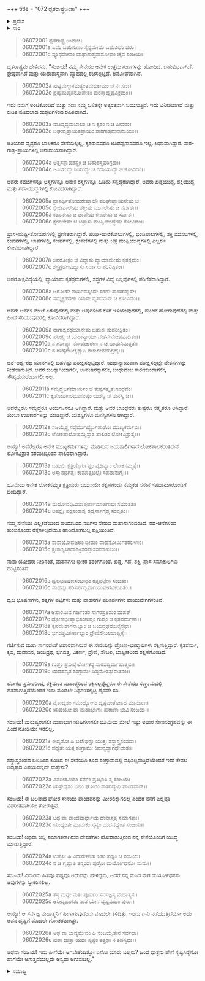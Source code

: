 +++
title = "072 ಧೃತರಾಷ್ಟ್ರಚಿಂತಾ"
+++

<details><summary>ಪ್ರವೇಶ</summary>


।।   ಓಂ ಓಂ ನಮೋ ನಾರಾಯಣಾಯ।।   ಶ್ರೀ ವೇದವ್ಯಾಸಾಯ ನಮಃ ।।

ಶ್ರೀ ಕೃಷ್ಣದ್ವೈಪಾಯನ ವೇದವ್ಯಾಸ ವಿರಚಿತ  

**ಶ್ರೀ ಮಹಾಭಾರತ**

**ಭೀಷ್ಮ ಪರ್ವ**

**ಭೀಷ್ಮವಧ ಪರ್ವ**

**ಅಧ್ಯಾಯ 72**

</details>

<details><summary>ಸಾರ</summary>

ಧೃತರಾಷ್ಟ್ರನ ಚಿಂತೆ (1-26).


</details>


> 06072001 ಧೃತರಾಷ್ಟ್ರ ಉವಾಚ।   
06072001a ಏವಂ ಬಹುಗುಣಂ ಸೈನ್ಯಮೇವಂ ಬಹುವಿಧಂ ಪರಂ।   
06072001c ವ್ಯೂಢಮೇವಂ ಯಥಾಶಾಸ್ತ್ರಮಮೋಘಂ ಚೈವ ಸಂಜಯ।।

ಧೃತರಾಷ್ಟ್ರನು ಹೇಳಿದನು: “ಸಂಜಯ! ನಮ್ಮ ಸೇನೆಯು ಅನೇಕ ಉತ್ತಮ ಗುಣಗಳನ್ನು ಹೊಂದಿದೆ. ಬಹುವಿಧವಾಗಿದೆ. ಶ್ರೇಷ್ಠವಾಗಿದೆ ಮತ್ತು ಯಥಾಶಾಸ್ತ್ರವಾಗಿ ವ್ಯೂಹದಲ್ಲಿ ರಚಿಸಲ್ಪಟ್ಟಿದೆ. ಅಮೋಘವಾಗಿದೆ.

> 06072002a ಪುಷ್ಟಮಸ್ಮಾಕಮತ್ಯಂತಮಭಿಕಾಮಂ ಚ ನಃ ಸದಾ।   
06072002c ಪ್ರಹ್ವಮವ್ಯಸನೋಪೇತಂ ಪುರಸ್ತಾದ್ದೃಷ್ಟವಿಕ್ರಮಂ।।

ಇದು ನಮಗೆ ಅಂಟಿಕೊಂಡಿದೆ ಮತ್ತು ಸದಾ ನಮ್ಮ ಒಳಿತನ್ನೇ ಅತ್ಯಂತವಾಗಿ ಬಯಸುತ್ತಿದೆ. ಇದು ವಿನೀತವಾಗಿದೆ ಮತ್ತು ಕುಡಿತ ಮೊದಲಾದ ದುಶ್ಚಟಗಳಿಂದ ರಹಿತವಾಗಿದೆ.

> 06072003a ನಾತಿವೃದ್ಧಮಬಾಲಂ ಚ ನ ಕೃಶಂ ನ ಚ ಪೀವರಂ।   
06072003c ಲಘುವೃತ್ತಾಯತಪ್ರಾಯಂ ಸಾರಗಾತ್ರಮನಾಮಯಂ।।

ಅತಿಯಾದ ವೃದ್ಧರೂ ಬಾಲಕರೂ ಸೇನೆಯಲ್ಲಿಲ್ಲ. ಕೃಶರಾದವರೂ ಅತಿದಪ್ಪನಾದವರೂ ಇಲ್ಲ. ಲಘುವಾಗಿದ್ದಾರೆ. ಸಾರ-ಗಾತ್ರ-ಪ್ರಾಯಗಳಲ್ಲಿ ಅನಾಮಯರಾಗಿದ್ದಾರೆ.

> 06072004a ಆತ್ತಸನ್ನಾಹಶಸ್ತ್ರಂ ಚ ಬಹುಶಸ್ತ್ರಪರಿಗ್ರಹಂ।   
06072004c ಅಸಿಯುದ್ಧೇ ನಿಯುದ್ಧೇ ಚ ಗದಾಯುದ್ಧೇ ಚ ಕೋವಿದಂ।।

ಅವರು ಕವಚಗಳನ್ನೂ ಅಸ್ತ್ರಗಳನ್ನೂ ಅನೇಕ ಶಸ್ತ್ರಗಳನ್ನೂ ಹಿಡಿದು ಸನ್ನದ್ಧರಾಗಿದ್ದಾರೆ. ಅವರು ಖಡ್ಗಯುದ್ಧ, ಶಕ್ತಿಯುದ್ಧ ಮತ್ತು ಗದಾಯುದ್ಧಗಳಲ್ಲಿ ಕೋವಿದರಾಗಿದ್ದಾರೆ.

> 06072005a ಪ್ರಾಸರ್ಷ್ಟಿತೋಮರೇಷ್ವಾಜೌ ಪರಿಘೇಷ್ವಾಯಸೇಷು ಚ।   
06072005c ಭಿಂಡಿಪಾಲೇಷು ಶಕ್ತೀಷು ಮುಸಲೇಷು ಚ ಸರ್ವಶಃ।।   
06072006a ಕಂಪನೇಷು ಚ ಚಾಪೇಷು ಕಣಪೇಷು ಚ ಸರ್ವಶಃ।   
06072006c ಕ್ಷೇಪಣೀಷು ಚ ಚಿತ್ರಾಸು ಮುಷ್ಟಿಯುದ್ಧೇಷು ಕೋವಿದಂ।।

ಪ್ರಾಸ-ಋಷ್ಟಿ-ತೋಮರಗಳಲ್ಲಿ ಪ್ರಣೀತರಾಗಿದ್ದಾರೆ. ಪರಿಘ-ಹಾರೆಕೋಲುಗಳಲ್ಲಿ, ಭಿಂಡಿಪಾಲಗಳಲ್ಲಿ, ಶಕ್ತಿ ಮುಸಲಗಳಲ್ಲಿ, ಕಂಪನಗಳಲ್ಲಿ, ಚಾಪಗಳಲ್ಲಿ, ಕಣಪಗಳಲ್ಲಿ, ಕ್ಷೇಪಣಿಗಳಲ್ಲಿ ಮತ್ತು ಚಿತ್ರ ಮುಷ್ಟಿಯುದ್ಧಗಳಲ್ಲಿ ಎಲ್ಲರೂ ಕೋವಿದರಾಗಿದ್ದಾರೆ.

> 06072007a ಅಪರೋಕ್ಷಂ ಚ ವಿದ್ಯಾಸು ವ್ಯಾಯಾಮೇಷು ಕೃತಶ್ರಮಂ।   
06072007c ಶಸ್ತ್ರಗ್ರಹಣವಿದ್ಯಾಸು ಸರ್ವಾಸು ಪರಿನಿಷ್ಠಿತಂ।।

ಅಪರೋಕ್ಷವಿದ್ಯೆಯಲ್ಲಿ, ವ್ಯಾಯಾಮ ಕೃತಶ್ರಮಗಳಲ್ಲಿ, ಶಸ್ತ್ರಗಳ ವಿದ್ಯೆ ಎಲ್ಲವುಗಳಲ್ಲಿ ಪರಿಣಿತರಾಗಿದ್ದಾರೆ.

> 06072008a ಆರೋಹೇ ಪರ್ಯವಸ್ಕಂದೇ ಸರಣೇ ಸಾಂತರಪ್ಲುತೇ।   
06072008c ಸಮ್ಯಕ್ಪ್ರಹರಣೇ ಯಾನೇ ವ್ಯಪಯಾನೇ ಚ ಕೋವಿದಂ।।

ಅವರು ಆನೆಗಳ ಮೇಲೆ ಏರುವುದರಲ್ಲಿ ಮತ್ತು ಅವುಗಳಿಂದ ಕೆಳಗೆ ಇಳಿಯುವುದರಲ್ಲಿ, ಮುಂದೆ ಹೋಗುವುದರಲ್ಲಿ ಮತ್ತು ಹಿಂದೆ ಸರಿಯುವುದರಲ್ಲಿ ಕೋವಿದರಾಗಿದ್ದಾರೆ.

> 06072009a ನಾಗಾಶ್ವರಥಯಾನೇಷು ಬಹುಶಃ ಸುಪರೀಕ್ಷಿತಂ।   
06072009c ಪರೀಕ್ಷ್ಯ ಚ ಯಥಾನ್ಯಾಯಂ ವೇತನೇನೋಪಪಾದಿತಂ।।   
06072010a ನ ಗೋಷ್ಠ್ಯಾ ನೋಪಚಾರೇಣ ನ ಚ ಬಂಧುನಿಮಿತ್ತತಃ।   
06072010c ನ ಸೌಹೃದಬಲೈಶ್ಚಾಪಿ ನಾಕುಲೀನಪರಿಗ್ರಹೈಃ।।

ಆನೆ-ಅಶ್ವ-ರಥ ಯಾನಗಳಲ್ಲಿ ಬಹಳಷ್ಟು ಪರೀಕ್ಷಿಸಲ್ಪಟ್ಟಿದ್ದಾರೆ. ಯಥಾನ್ಯಾಯವಾಗಿ ಪರೀಕ್ಷಿಸಲ್ಪಟ್ಟೇ ವೇತನಗಳನ್ನು ನೀಡಲಾಗುತ್ತಿದೆ. ಅವರ ಕುಲಕ್ಕಾಗಿಯಾಗಲೀ, ಉಪಚಾರಕ್ಕಾಗಲೀ, ಬಂಧುವೆಂಬ ಕಾರಣದಿಂದಾಗಲೀ, ಸೌಹೃದಯರೆಂದಾಗಲೀ ಅಲ್ಲ.

> 06072011a ಸಮೃದ್ಧಜನಮಾರ್ಯಂ ಚ ತುಷ್ಟಸತ್ಕೃತಬಾಂಧವಂ।   
06072011c ಕೃತೋಪಕಾರಭೂಯಿಷ್ಠಂ ಯಶಸ್ವಿ ಚ ಮನಸ್ವಿ ಚ।।

ಅವರೆಲ್ಲರೂ ಸಮೃದ್ಧರೂ ಆರ್ಯಜನರೂ ಆಗಿದ್ದಾರೆ. ಮತ್ತು ಅವರ ಬಾಂಧವರು ತುಷ್ಟರೂ ಸತ್ಕೃತರೂ ಆಗಿದ್ದಾರೆ. ತುಂಬಾ ಉಪಕಾರಗಳನ್ನು ಮಾಡಿದ್ದಾರೆ. ಯಶಸ್ವಿಗಳೂ ಮನಸ್ವಿಗಳೂ ಆಗಿದ್ದಾರೆ.

> 06072012a ಸಜಯೈಶ್ಚ ನರೈರ್ಮುಖ್ಯೈರ್ಬಹುಶೋ ಮುಖ್ಯಕರ್ಮಭಿಃ।   
06072012c ಲೋಕಪಾಲೋಪಮೈಸ್ತಾತ ಪಾಲಿತಂ ಲೋಕವಿಶ್ರುತೈಃ।।

ಅಯ್ಯಾ! ಅವರೆಲ್ಲರೂ ಅನೇಕ ಮುಖ್ಯಕರ್ಮಗಳನ್ನು ಮಾಡಿರುವ ಜಯಶಾಲಿಗಳಾದ ಲೋಕಪಾಲಕರಂತಿರುವ ಲೋಕವಿಶ್ರುತ ನರಮುಖ್ಯರಿಂದ ಪಾಲಿತರಾಗಿದ್ದಾರೆ.

> 06072013a ಬಹುಭಿಃ ಕ್ಷತ್ರಿಯೈರ್ಗುಪ್ತಂ ಪೃಥಿವ್ಯಾಂ ಲೋಕಸಮ್ಮತೈಃ।   
06072013c ಅಸ್ಮಾನಭಿಗತೈಃ ಕಾಮಾತ್ಸಬಲೈಃ ಸಪದಾನುಗೈಃ।।

ಭೂಮಿಯ ಅನೇಕ ಲೋಕಸಮ್ಮತ ಕ್ಷತ್ರಿಯರು ಬಯಸಿಯೇ ರಕ್ಷಣೆಗೆಂದು ನಮ್ಮಕಡೆ ಸಸೇನೆ ಸಪದಾನುಗರೊಂದಿಗೆ ಬಂದಿದ್ದಾರೆ.

> 06072014a ಮಹೋದಧಿಮಿವಾಪೂರ್ಣಮಾಪಗಾಭಿಃ ಸಮಂತತಃ।   
06072014c ಅಪಕ್ಷೈಃ ಪಕ್ಷಸಂಕಾಶೈ ರಥೈರ್ನಾಗೈಶ್ಚ ಸಂವೃತಂ।।

ನಮ್ಮ ಸೇನೆಯು ಎಲ್ಲಕಡೆಯಿಂದ ಹರಿದುಬಂದ ನದಿಗಳು ಸೇರುವ ಮಹಾಸಾಗರದಂತಿದೆ. ರಥ-ಆನೆಗಳಿಂದ ತುಂಬಿಕೊಂಡು ರೆಕ್ಕೆಗಳಿಲ್ಲದೆಯೂ ಹಾರಿಹೋಗಬಲ್ಲ ಪಕ್ಷಿಯಂತಿದೆ.

> 06072015a ನಾನಾಯೋಧಜಲಂ ಭೀಮಂ ವಾಹನೋರ್ಮಿತರಂಗಿಣಂ।   
06072015c ಕ್ಷೇಪಣ್ಯಸಿಗದಾಶಕ್ತಿಶರಪ್ರಾಸಸಮಾಕುಲಂ।।

ನಾನಾ ಯೋಧರು ನೀರಿನಂತೆ, ವಾಹನಗಳು ಭೀಕರ ತರಂಗಗಳಂತೆ. ಖಡ್ಗ, ಗದೆ, ಶಕ್ತಿ, ಪ್ರಾಸ ಸಮಾಕುಲಗಳು ಹುಟ್ಟಿನಂತಿವೆ.

> 06072016a ಧ್ವಜಭೂಷಣಸಂಬಾಧಂ ರತ್ನಪಟ್ಟೇನ ಸಂಚಿತಂ।   
06072016c ವಾಹನೈಃ ಪರಿಸರ್ಪದ್ಭಿರ್ವಾಯುವೇಗವಿಕಂಪಿತಂ।।

ಧ್ವಜ ಭೂಷಣಗಳು, ರತ್ನಗಳ ಪಟ್ಟಿಗಳು ಮತ್ತು ವಾಹನಗಳ ಪರಿಸರ್ಪಗಳು ವಾಯುವೇಗಗಳಂತಿವೆ.

> 06072017a ಅಪಾರಮಿವ ಗರ್ಜಂತಂ ಸಾಗರಪ್ರತಿಮಂ ಮಹತ್।   
06072017c ದ್ರೋಣಭೀಷ್ಮಾಭಿಸಂಗುಪ್ತಂ ಗುಪ್ತಂ ಚ ಕೃತವರ್ಮಣಾ।।   
06072018a ಕೃಪದುಃಶಾಸನಾಭ್ಯಾಂ ಚ ಜಯದ್ರಥಮುಖೈಸ್ತಥಾ।   
06072018c ಭಗದತ್ತವಿಕರ್ಣಾಭ್ಯಾಂ ದ್ರೌಣಿಸೌಬಲಬಾಹ್ಲಿಕೈಃ।।

ಗರ್ಜಿಸುವ ಮಹಾ ಸಾಗರದಂತೆ ಅಪಾರವಾಗಿರುವ ಈ ಸೇನೆಯನ್ನು ದ್ರೋಣ-ಭೀಷ್ಮಾದಿಗಳು ರಕ್ಷಿಸುತ್ತಿದ್ದಾರೆ. ಕೃತವರ್ಮ, ಕೃಪ, ದುಃಶಾಸನ, ಜಯದ್ರಥ, ಭಗದತ್ತ, ವಿಕರ್ಣ, ದ್ರೌಣಿ, ಸೌಬಲ, ಬಾಹ್ಲೀಕರಿಂದ ರಕ್ಷಣೆಗೊಂಡಿದೆ.

> 06072019a ಗುಪ್ತಂ ಪ್ರವೀರೈರ್ಲೋಕಸ್ಯ ಸಾರವದ್ಭಿರ್ಮಹಾತ್ಮಭಿಃ।   
06072019c ಯದಹನ್ಯತ ಸಂಗ್ರಾಮೇ ದಿಷ್ಟಮೇತತ್ಪುರಾತನಂ।।

ಲೋಕದ ಪ್ರವೀರರಿಂದ, ಶಕ್ತಿಮಂತ ಮಹಾತ್ಮರಿಂದ ರಕ್ಷಿಸಲ್ಪಟ್ಟಿದ್ದರೂ ಈ ಸೇನೆಯು ಸಂಗ್ರಾಮದಲ್ಲಿ ಹತವಾಗುತ್ತಿದೆಯೆಂದರೆ ಇದು ಮೊದಲೇ ನಿರ್ಧರಿಸಲ್ಪಟ್ಟ ದೈವವೇ ಸರಿ.

> 06072020a ನೈತಾದೃಶಂ ಸಮುದ್ಯೋಗಂ ದೃಷ್ಟವಂತೋಽಥ ಮಾನುಷಾಃ।   
06072020c ಋಷಯೋ ವಾ ಮಹಾಭಾಗಾಃ ಪುರಾಣಾ ಭುವಿ ಸಂಜಯ।।

ಸಂಜಯ! ಮನುಷ್ಯರಾಗಲೀ ಮಹಾಭಾಗ ಋಷಿಗಳಾಗಲೀ ಭೂಮಿಯ ಮೇಲೆ ಇಷ್ಟು ಅಪಾರ ಸೇನಾಸಂಗ್ರಹವನ್ನು ಈ ಹಿಂದೆ ನೋಡಿಯೇ ಇರಲಿಲ್ಲ.

> 06072021a ಈದೃಶೋ ಹಿ ಬಲೌಘಸ್ತು ಯುಕ್ತಃ ಶಸ್ತ್ರಾಸ್ತ್ರಸಂಪದಾ।   
06072021c ವಧ್ಯತೇ ಯತ್ರ ಸಂಗ್ರಾಮೇ ಕಿಮನ್ಯದ್ಭಾಗಧೇಯತಃ।।

ಶಸ್ತ್ರಾಸ್ತ್ರಸಂಪದ ಬಲದಿಂದ ಕೂಡಿದ ಈ ಸೇನೆಯೂ ಕೂಡ ಸಂಗ್ರಾಮದಲ್ಲಿ ವಧಿಸಲ್ಪಡುತ್ತಿದೆಯೆಂದರೆ ಇದು ಕೇವಲ ಅದೃಷ್ಟದ ವಿಷಯವಲ್ಲದೇ ಮತ್ತೇನು?

> 06072022a ವಿಪರೀತಮಿದಂ ಸರ್ವಂ ಪ್ರತಿಭಾತಿ ಸ್ಮ ಸಂಜಯ।   
06072022c ಯತ್ರೇದೃಶಂ ಬಲಂ ಘೋರಂ ನಾತರದ್ಯುಧಿ ಪಾಂಡವಾನ್।।

ಸಂಜಯ! ಈ ಬಲವಾದ ಘೋರ ಸೇನೆಯು ಪಾಂಡವರನ್ನು ಮೀರಲಿಕ್ಕಾಗಲಿಲ್ಲ ಎಂದರೆ ನನಗೆ ಎಲ್ಲವೂ ವಿಪರೀತವಾಗಿಯೇ ತೋರುತ್ತಿವೆ.

> 06072023a ಅಥ ವಾ ಪಾಂಡವಾರ್ಥಾಯ ದೇವಾಸ್ತತ್ರ ಸಮಾಗತಾಃ।   
06072023c ಯುಧ್ಯಂತೇ ಮಾಮಕಂ ಸೈನ್ಯಂ ಯದವಧ್ಯಂತ ಸಂಜಯ।।

ಸಂಜಯ! ಅಥವಾ ಅಲ್ಲಿ ಸಮಾಗತರಾಗಿರುವ ದೇವತೆಗಳು ಹೋರಾಡುತ್ತಿರುವ ನನ್ನ ಸೇನೆಯೊಂದಿಗೆ ಯುದ್ಧ ಮಾಡುತ್ತಿದ್ದಾರೆ.

> 06072024a ಉಕ್ತೋ ಹಿ ವಿದುರೇಣೇಹ ಹಿತಂ ಪಥ್ಯಂ ಚ ಸಂಜಯ।   
06072024c ನ ಚ ಗೃಹ್ಣಾತಿ ತನ್ಮಂದಃ ಪುತ್ರೋ ದುರ್ಯೋಧನೋ ಮಮ।।

ಸಂಜಯ! ವಿದುರನು ಹಿತವೂ ಪಥ್ಯವೂ ಆದುದನ್ನು ಹೇಳಿದ್ದನು, ಆದರೆ ನನ್ನ ಮಂದ ಮಗ ದುರ್ಯೋಧನನು ಅವುಗಳನ್ನು ಸ್ವೀಕರಿಸಲಿಲ್ಲ.

> 06072025a ತಸ್ಯ ಮನ್ಯೇ ಮತಿಃ ಪೂರ್ವಂ ಸರ್ವಜ್ಞಸ್ಯ ಮಹಾತ್ಮನಃ।   
06072025c ಆಸೀದ್ಯಥಾಗತಂ ತಾತ ಯೇನ ದೃಷ್ಟಮಿದಂ ಪುರಾ।।

ಅಯ್ಯಾ! ಆ ಸರ್ವಜ್ಞ ಮಹಾತ್ಮನಿಗೆ ಹೀಗಾಗುವುದೆಂದು ಮೊದಲೇ ತಿಳಿದಿತ್ತು. ಇಂದು ಏನು ನಡೆಯುತ್ತಿದೆಯೋ ಅದು ಅವನ ದೃಷ್ಟಿಗೆ ಮೊದಲೇ ಗೋಚರವಾಗಿತ್ತು.

> 06072026a ಅಥ ವಾ ಭಾವ್ಯಮೇವಂ ಹಿ ಸಂಜಯೈತೇನ ಸರ್ವಥಾ।   
06072026c ಪುರಾ ಧಾತ್ರಾ ಯಥಾ ಸೃಷ್ಟಂ ತತ್ತಥಾ ನ ತದನ್ಯಥಾ।।

ಅಥವಾ ಸಂಜಯ! ಇದು ಹೀಗೆಯೇ ಆಗಬೇಕೆಂದಿತ್ತೋ ಏನೋ ಯಾರು ಬಲ್ಲರು? ಹಿಂದೆ ಧಾತ್ರನು ಹೇಗೆ ಸೃಷ್ಟಿಸಿದ್ದನೋ ಹಾಗೆಯೇ ಆಗುತ್ತದೆಯಲ್ಲದೇ ಅನ್ಯಥಾ ಆಗುವುದಿಲ್ಲ.”



<details><summary>ಸಮಾಪ್ತಿ</summary>


ಇತಿ ಶ್ರೀ ಮಹಾಭಾರತೇ ಭೀಷ್ಮ ಪರ್ವಣಿ ಭೀಷ್ಮವಧ ಪರ್ವಣಿ ಧೃತರಾಷ್ಟ್ರಚಿಂತಾಯಾಂ ದ್ವಿಸಪ್ತತಿತಮೋಽಧ್ಯಾಯಃ।।  
ಇದು ಶ್ರೀ ಮಹಾಭಾರತದಲ್ಲಿ ಭೀಷ್ಮ ಪರ್ವದಲ್ಲಿ ಭೀಷ್ಮವಧ ಪರ್ವದಲ್ಲಿ ಧೃತರಾಷ್ಟ್ರಚಿಂತೆ ಎನ್ನುವ ಎಪ್ಪತ್ತೆರಡನೇ ಅಧ್ಯಾಯವು.

</details>
